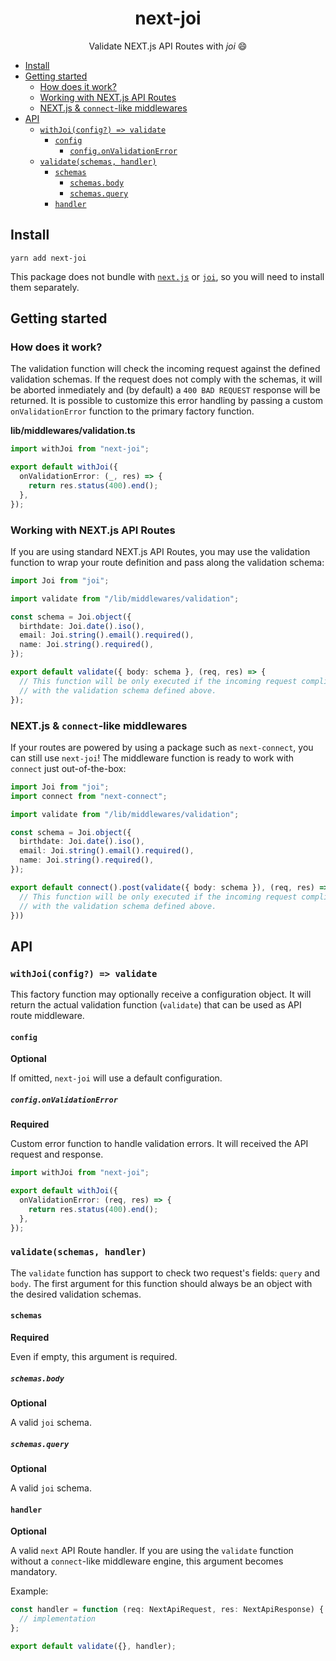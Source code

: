 <h1 align="center">
  next-joi
</h1>

<p align="center">
  Validate NEXT.js API Routes with <em>joi</em> 😄
</p>

- [Install](#install)
- [Getting started](#getting-started)
  - [How does it work?](#how-does-it-work)
  - [Working with NEXT.js API Routes](#working-with-nextjs-api-routes)
  - [NEXT.js & `connect`-like middlewares](#nextjs--connect-like-middlewares)
- [API](#api)
  - [`withJoi(config?) => validate`](#withjoiconfig--validate)
    - [`config`](#config)
      - [`config.onValidationError`](#configonvalidationerror)
  - [`validate(schemas, handler)`](#validateschemas-handler)
    - [`schemas`](#schemas)
      - [`schemas.body`](#schemasbody)
      - [`schemas.query`](#schemasquery)
    - [`handler`](#handler)

## Install

```
yarn add next-joi
```

This package does not bundle with [`next.js`](https://github.com/vercel/next.js) or [`joi`](https://github.com/sideway/joi), so you will need to install them separately.

## Getting started

### How does it work?

The validation function will check the incoming request against the defined validation schemas. If the request does not comply with the schemas, it will be aborted inmediately and (by default) a `400 BAD REQUEST` response will be returned. It is possible to customize this error handling by passing a custom `onValidationError` function to the primary factory function.

**lib/middlewares/validation.ts**

```ts
import withJoi from "next-joi";

export default withJoi({
  onValidationError: (_, res) => {
    return res.status(400).end();
  },
});
```

### Working with NEXT.js API Routes

If you are using standard NEXT.js API Routes, you may use the validation function to wrap your route definition and pass
along the validation schema:

```ts
import Joi from "joi";

import validate from "/lib/middlewares/validation";

const schema = Joi.object({
  birthdate: Joi.date().iso(),
  email: Joi.string().email().required(),
  name: Joi.string().required(),
});

export default validate({ body: schema }, (req, res) => {
  // This function will be only executed if the incoming request complies
  // with the validation schema defined above.
});
```

### NEXT.js & `connect`-like middlewares

If your routes are powered by using a package such as `next-connect`, you can still use `next-joi`!
The middleware function is ready to work with `connect` just out-of-the-box:

```ts
import Joi from "joi";
import connect from "next-connect";

import validate from "/lib/middlewares/validation";

const schema = Joi.object({
  birthdate: Joi.date().iso(),
  email: Joi.string().email().required(),
  name: Joi.string().required(),
});

export default connect().post(validate({ body: schema }), (req, res) => {
  // This function will be only executed if the incoming request complies
  // with the validation schema defined above.
}))
```

## API

### `withJoi(config?) => validate`

This factory function may optionally receive a configuration object. It will return the actual validation function (`validate`) that can be used as API route middleware.

#### `config`

**Optional**

If omitted, `next-joi` will use a default configuration.

##### `config.onValidationError`

**Required**

Custom error function to handle validation errors. It will received the API request and response.

```ts
import withJoi from "next-joi";

export default withJoi({
  onValidationError: (req, res) => {
    return res.status(400).end();
  },
});
```

### `validate(schemas, handler)`

The `validate` function has support to check two request's fields: `query` and `body`. The first argument for this function should always be an object with the desired validation schemas.

#### `schemas`

**Required**

Even if empty, this argument is required.

##### `schemas.body`

**Optional**

A valid `joi` schema.

##### `schemas.query`

**Optional**

A valid `joi` schema.

#### `handler`

**Optional**

A valid `next` API Route handler. If you are using the `validate` function without a `connect`-like middleware engine, this argument becomes mandatory.

Example:

```ts
const handler = function (req: NextApiRequest, res: NextApiResponse) {
  // implementation
};

export default validate({}, handler);
```
